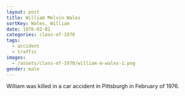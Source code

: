 ```yaml
---
layout: post
title: William Melvin Wales
sortKey: Wales, William
date: 1976-02-01
categories: class-of-1970
tags:
  - accident
  - traffic
images:
  - /assets/class-of-1970/william-m-wales-1.png
gender: male
---
```

William was killed in a car accident in Pittsburgh in February of 1976.
